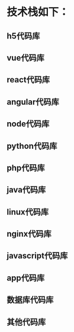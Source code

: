<style>
img{
 width:200px;
 height:200px;
}
</style>

# 技术栈如下：
## h5代码库
## vue代码库
## react代码库
## angular代码库
## node代码库
## python代码库
## php代码库
## java代码库
## linux代码库
## nginx代码库
## javascript代码库
## app代码库
## 数据库代码库
## 其他代码库



